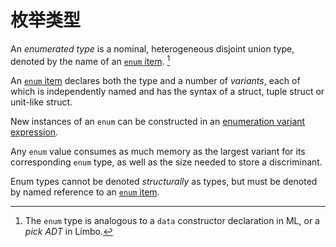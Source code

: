 # 枚举类型

An *enumerated type* is a nominal, heterogeneous disjoint union type, denoted
by the name of an [`enum` item]. [^enumtype]

An [`enum` item] declares both the type and a number of *variants*, each of
which is independently named and has the syntax of a struct, tuple struct or
unit-like struct.

New instances of an `enum` can be constructed in an [enumeration variant
expression].

Any `enum` value consumes as much memory as the largest variant for its
corresponding `enum` type, as well as the size needed to store a discriminant.

Enum types cannot be denoted *structurally* as types, but must be denoted by
named reference to an [`enum` item].

[^enumtype]: The `enum` type is analogous to a `data` constructor declaration in
             ML, or a *pick ADT* in Limbo.

[`enum` item]: items/enumerations.html
[enumeration variant expression]: expressions/enum-variant-expr.html
